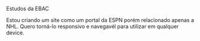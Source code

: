 Estudos da EBAC

Estou criando um site como um portal da ESPN porém relacionado apenas a NHL.
Quero torná-lo responsivo e navegavél para utilizar em qualquer device.
